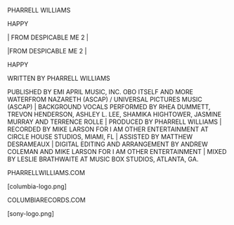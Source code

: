 <!-- FRONT -->

PHARRELL WILLIAMS

HAPPY

| FROM DESPICABLE ME 2 |

<!-- BACK -->

|FROM DESPICABLE ME 2 |

HAPPY

WRITTEN BY PHARRELL WILLIAMS

PUBLISHED BY EMI APRIL MUSIC, INC. OBO ITSELF AND MORE WATERFROM NAZARETH (ASCAP) / UNIVERSAL PICTURES MUSIC (ASCAP) | BACKGROUND VOCALS PERFORMED BY RHEA DUMMETT, TREVON HENDERSON, ASHLEY L. LEE, SHAMIKA HIGHTOWER, JASMINE MURRAY AND TERRENCE ROLLE | PRODUCED BY PHARRELL WILLIAMS | RECORDED BY MIKE LARSON FOR I AM OTHER ENTERTAINMENT AT CIRCLE HOUSE STUDIOS, MIAMI, FL | ASSISTED BY MATTHEW DESRAMEAUX | DIGITAL EDITING AND ARRANGEMENT BY ANDREW COLEMAN AND MIKE LARSON FOR I AM OTHER ENTERTAINMENT | MIXED BY LESLIE BRATHWAITE AT MUSIC BOX STUDIOS, ATLANTA, GA.

PHARRELLWILLIAMS.COM

[columbia-logo.png]

COLUMBIARECORDS.COM

[sony-logo.png]
